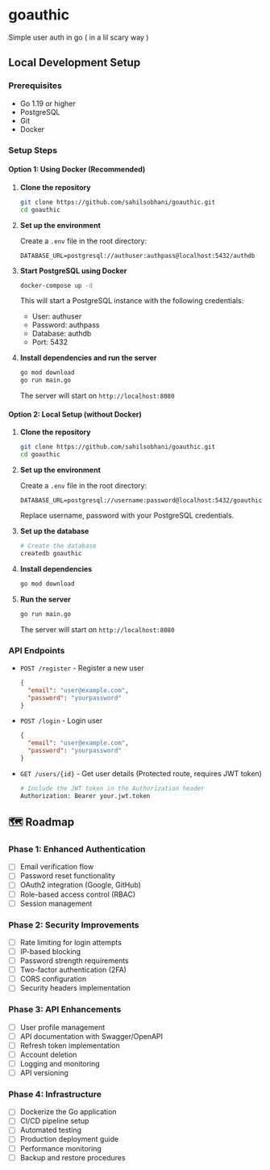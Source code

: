 # goauthic
Simple user auth in go ( in a lil scary way )

## Local Development Setup

### Prerequisites
- Go 1.19 or higher
- PostgreSQL
- Git
- Docker

### Setup Steps

#### Option 1: Using Docker (Recommended)

1. **Clone the repository**
   ```bash
   git clone https://github.com/sahilsobhani/goauthic.git
   cd goauthic
   ```

2. **Set up the environment**
   
   Create a `.env` file in the root directory:
   ```env
   DATABASE_URL=postgresql://authuser:authpass@localhost:5432/authdb
   ```

3. **Start PostgreSQL using Docker**
   ```bash
   docker-compose up -d
   ```
   This will start a PostgreSQL instance with the following credentials:
   - User: authuser
   - Password: authpass
   - Database: authdb
   - Port: 5432

4. **Install dependencies and run the server**
   ```bash
   go mod download
   go run main.go
   ```
   The server will start on `http://localhost:8080`

#### Option 2: Local Setup (without Docker)

1. **Clone the repository**
   ```bash
   git clone https://github.com/sahilsobhani/goauthic.git
   cd goauthic
   ```

2. **Set up the environment**
   
   Create a `.env` file in the root directory:
   ```env
   DATABASE_URL=postgresql://username:password@localhost:5432/goauthic
   ```
   Replace username, password with your PostgreSQL credentials.

3. **Set up the database**
   ```bash
   # Create the database
   createdb goauthic
   ```

4. **Install dependencies**
   ```bash
   go mod download
   ```

5. **Run the server**
   ```bash
   go run main.go
   ```
   The server will start on `http://localhost:8080`

### API Endpoints

- `POST /register` - Register a new user
  ```json
  {
    "email": "user@example.com",
    "password": "yourpassword"
  }
  ```

- `POST /login` - Login user
  ```json
  {
    "email": "user@example.com",
    "password": "yourpassword"
  }
  ```

- `GET /users/{id}` - Get user details (Protected route, requires JWT token)
  ```bash
  # Include the JWT token in the Authorization header
  Authorization: Bearer your.jwt.token
  ```

## 🗺️ Roadmap

### Phase 1: Enhanced Authentication
- [ ] Email verification flow
- [ ] Password reset functionality
- [ ] OAuth2 integration (Google, GitHub)
- [ ] Role-based access control (RBAC)
- [ ] Session management

### Phase 2: Security Improvements
- [ ] Rate limiting for login attempts
- [ ] IP-based blocking
- [ ] Password strength requirements
- [ ] Two-factor authentication (2FA)
- [ ] CORS configuration
- [ ] Security headers implementation

### Phase 3: API Enhancements
- [ ] User profile management
- [ ] API documentation with Swagger/OpenAPI
- [ ] Refresh token implementation
- [ ] Account deletion
- [ ] Logging and monitoring
- [ ] API versioning

### Phase 4: Infrastructure
- [ ] Dockerize the Go application
- [ ] CI/CD pipeline setup
- [ ] Automated testing
- [ ] Production deployment guide
- [ ] Performance monitoring
- [ ] Backup and restore procedures